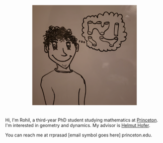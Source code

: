 ---
---

<img src="assets/imgs/drawing.jpg" alt="Picture of me" style="display:block;margin-left:auto;margin-right:auto;width:66%;padding-bottom:25px"> 

Hi, I'm Rohil, a third-year PhD student studying mathematics at [Princeton](https://www.math.princeton.edu/people/rohil-prasad). I'm interested in geometry and dynamics. My advisor is [Helmut Hofer](https://www.math.ias.edu/people/faculty/hofer). 

You can reach me at rrprasad \[email symbol goes here\] princeton.edu. 
